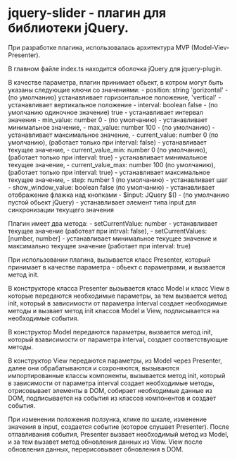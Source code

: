 # jquery-slider - плагин для библиотеки jQuery.

При разработке плагина, использовалась архитектура MVP (Model-Viev-Presenter).

В главном файле index.ts находится оболочка jQuery для jquery-plugin.

В качестве параметра, плагин принимает обьект, в котром могут быть указаны следующие ключи со значениями: 
    - position: string
        'gorizontal' - (по умолчанию) устанавливает горизонтальное положение,
        'vertical' - устанавливает вертикальное положение
    - interval: boolean
        false - (по умолчанию одиночное значение)
        true - устанавливает интервал значения
    - min_value: number
        0 - (по умолчанию) - устанавливает минимальное значение,
    - max_value: number
        100 - (по умолчанию) - устанавливает максимальное значение,
    - current_value: number
        0 (по умолчанию), (работает только при interval: false) - устанавливает текущее значение,
    - current_value_min: number
        0 (по умолчанию), (работает только при interval: true) - устанавливает минимальное текущее значение,
    - current_value_max: number
        100 (по умолчанию), (работает только при interval: true) - устанавливает максимальное текущее значение,
    - step: number
        1 (по умолчанию) - устанавливает шаг
    - show_window_value: boolean
        false (по умолчанию) - устанавливает отображение флажка над кнопками
    - $input: JQuery
        $() - (по умолчанию пустой обьект jQuery) - устанавливает элемент типа input для синхронизации текущего значения

Плагин имеет два метода:
    - setCurrentValue: number - устанавливает текущее значение (работеат при intrval: false),
    - setCurrentValues: [number, number] - устанавливает минимальное текущее значение и максимально текущее значение (работает при interval: true)

При использовании плагина, вызывается класс Presenter, который принимает в качестве параметра - обьект с параметрами, и вызвается метод init.

В конструкторе класса Presenter вызывается класс Model и класс View в которые передаются необходимые параметры, за тем вызвается метод init, который в зависимости от параметра interval создает необходимые методы и вызвает метод init классов Model и View, подписывается на необходимые события.

В конструктор Model передаются параметры, вызвается метод init, который взависимости от параметра interval, создает соответствующие методы.

В конструктор View передаются параметры, из Model через Presenter, далее они обрабатываются и сохроняются, вызываются импортированные классы компоненты, вызывается метод init, который в зависимости от параметра interval создает необходимые методы, отрисовывает элементы в DOM, собирает необходимые данные из DOM, подписывается на события из классов компонентов и создает события.

При изменении положения ползунка, клике по шкале, изменение значения в input, создается событие (которое слушает Presenter).
После отлавливания события, Presenter вызвает необходимый метод из Model, и за тем вызавет метод обновления данных из View.
View после обновления данных, перерисовывает обновления в DOM.